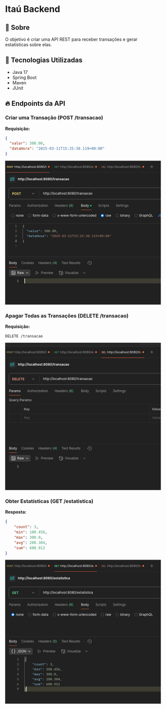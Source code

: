 # Itaú Backend


## 📌 Sobre

O objetivo é criar uma API REST para receber transações e gerar estatísticas sobre elas.

## 🚀 Tecnologias Utilizadas
- Java 17
- Spring Boot
- Maven
- JUnit

## 🔥 Endpoints da API

### Criar uma Transação (POST /transacao)

**Requisição:**
```json
{
  "valor": 300.00,
  "dataHora": "2025-03-11T15:25:30.119+00:00"
}

```
![POST /transacao](src/img/post.png)

### Apagar Todas as Transações (DELETE /transacao)

**Requisição:**
```http
DELETE /transacao
```
![DELETE /transacao](src/img/delete.png)

### Obter Estatísticas (GET /estatistica)

**Resposta:**
```json
{
    "count": 3,
    "min": 100.456,
    "max": 300.0,
    "avg": 200.304,
    "sum": 600.912
}
```
![GET /estatistica](src/img/get.png)

